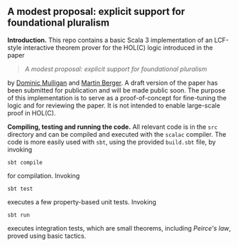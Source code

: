 ## A modest proposal: explicit support for foundational pluralism


**Introduction.** This repo contains a basic Scala 3 implementation of
an LCF-style interactive theorem prover for the HOL(C) logic
introduced in the paper

>   *A modest proposal: explicit support for foundational pluralism* 

by [Dominic Mulligan](https://dominicpm.github.io/) and [Martin
Berger](https://martinfriedrichberger.net/). A draft version of the
paper has been submitted for publication and will be made public soon. 
The purpose of this implementation is to serve as a proof-of-concept 
for fine-tuning the logic and for reviewing the paper. It is not 
intended to enable large-scale proof in HOL(C).

**Compiling, testing and running the code.** All relevant code is in
the `src` directory and can be compiled and executed with the `scalac`
compiler. The code is more easily used with `sbt`, using the provided
`build.sbt` file, by invoking

    sbt compile

for compilation. Invoking

    sbt test

executes a few property-based unit tests.  Invoking

    sbt run

executes integration tests, which are small theorems, including
*Peirce's law*, proved using basic tactics.
